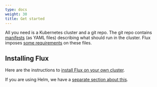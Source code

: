 ```yaml
---
type: docs
weight: 30
title: Get started
---
```


All you need is a Kubernetes cluster and a git repo. The git repo
contains [manifests](https://kubernetes.io/docs/concepts/configuration/overview/)
(as YAML files) describing what should run in the cluster. Flux imposes
[some requirements](../requirements) on these files.

## Installing Flux

Here are the instructions to [install Flux on your own
cluster](../tutorials/get-started).

If you are using Helm, we have a [separate section about
this](../tutorials/get-started-helm).

